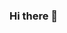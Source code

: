 ### Hi there 👋

<!--
**Miqueletto/Miqueletto** is a ✨ _special_ ✨ repository because its `README.md` (this file) appears on your GitHub profile.

Here are some ideas to get you started:
<img src="https://play.google.com/store/apps/details?id=training.computing.scratchkids&hl=pt&gl=US" width="40" height="40"/>



- 🔭 I’m currently working on ...
- 🌱 I’m currently learning ...
- 👯 I’m looking to collaborate on ...
- 🤔 I’m looking for help with ...
- 💬 Ask me about ...
- 📫 How to reach me: ...
- 😄 Pronouns: ...
- ⚡ Fun fact: ...
-->

